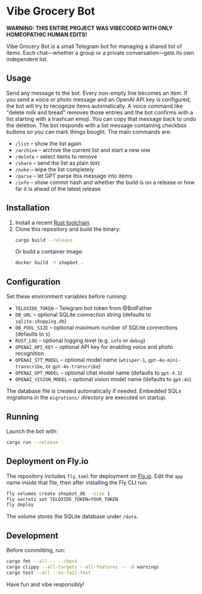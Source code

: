 # Vibe Grocery Bot

**WARNING: THIS ENTIRE PROJECT WAS VIBECODED WITH ONLY HOMEOPATHIC HUMAN EDITS!**

Vibe Grocery Bot is a small Telegram bot for managing a shared list of items. Each chat—whether a group or a private conversation—gets its own independent list.

## Usage

Send any message to the bot. Every non-empty line becomes an item. If you send a voice or photo message and an OpenAI API key is configured, the bot will try to recognize items automatically. A voice command like "delete milk and bread" removes those entries and the bot confirms with a list starting with a trashcan emoji. You can copy that message back to undo the deletion. The bot responds with a list message containing checkbox buttons so you can mark things bought. The main commands are:

- `/list` – show the list again
- `/archive` – archive the current list and start a new one
- `/delete` – select items to remove
- `/share` – send the list as plain text
- `/nuke` – wipe the list completely
- `/parse` – let GPT parse this message into items
- `/info` – show commit hash and whether the build is on a release or how far it is ahead of the latest release

## Installation

1. Install a recent [Rust toolchain](https://www.rust-lang.org/tools/install).
2. Clone this repository and build the binary:
   ```bash
   cargo build --release
   ```
   Or build a container image:
   ```bash
   docker build -t shopbot .
   ```

## Configuration

Set these environment variables before running:

- `TELOXIDE_TOKEN` – Telegram bot token from @BotFather
- `DB_URL` – optional SQLite connection string (defaults to `sqlite:shopping.db`)
- `DB_POOL_SIZE` – optional maximum number of SQLite connections (defaults to `5`)
- `RUST_LOG` – optional logging level (e.g. `info` or `debug`)
- `OPENAI_API_KEY` – optional API key for enabling voice and photo recognition
- `OPENAI_STT_MODEL` – optional model name (`whisper-1`, `gpt-4o-mini-transcribe`, or `gpt-4o-transcribe`)
- `OPENAI_GPT_MODEL` – optional chat model name (defaults to `gpt-4.1`)
- `OPENAI_VISION_MODEL` – optional vision model name (defaults to `gpt-4o`)

The database file is created automatically if needed. Embedded SQLx migrations in the `migrations/` directory are executed on startup.

## Running

Launch the bot with:

```bash
cargo run --release
```

## Deployment on Fly.io

The repository includes `fly.toml` for deployment on [Fly.io](https://fly.io/). Edit the `app` name inside that file, then after installing the Fly CLI run:

```bash
fly volumes create shopbot_db --size 1
fly secrets set TELOXIDE_TOKEN=YOUR_TOKEN
fly deploy
```

The volume stores the SQLite database under `/data`.

## Development

Before committing, run:
```bash
cargo fmt --all -- --check
cargo clippy --all-targets --all-features -- -D warnings
cargo test --all --no-fail-fast
```

Have fun and vibe responsibly!
